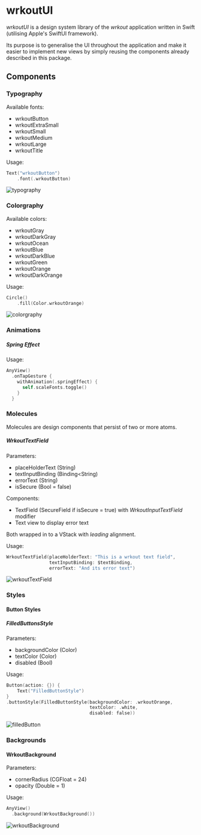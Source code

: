 # wrkoutUI

*wrkoutUI* is a design system library of the *wrkout* application written in Swift (utilising Apple's SwiftUI framework).

Its purpose is to generalise the UI throughout the application and make it easier to implement new views by simply reusing the components already described in this package.

## Components

### Typography

Available fonts:
- wrkoutButton
- wrkoutExtraSmall
- wrkoutSmall
- wrkoutMedium
- wrkoutLarge
- wrkoutTitle

Usage:

```objective-c
Text("wrkoutButton")
    .font(.wrkoutButton)
```

![typography](https://user-images.githubusercontent.com/43062515/85478040-7ff2ff80-b589-11ea-803f-f3abed9ebc9c.png)


### Colorgraphy

Available colors:
- wrkoutGray
- wrkoutDarkGray
- wrkoutOcean
- wrkoutBlue
- wrkoutDarkBlue
- wrkoutGreen
- wrkoutOrange
- wrkoutDarkOrange

Usage:

```objective-c
Circle()
    .fill(Color.wrkoutOrange)
```

![colorgraphy](https://user-images.githubusercontent.com/43062515/85478211-d06a5d00-b589-11ea-924c-e796bd2806ff.png)

### Animations

##### Spring Effect

Usage:

```objective-c
AnyView()
  .onTapGesture {
    withAnimation(.springEffect) {
      self.scaleFonts.toggle()
    }
  }
```

### Molecules

Molecules are design components that persist of two or more atoms.

##### WrkoutTextField

Parameters:
- placeHolderText (String)
- textInputBinding (Binding<String)
- errorText (String)
- isSecure (Bool = false)

Components:
- TextField (SecureField if isSecure = true) with *WrkoutInputTextField* modifier
- Text view to display error text

Both wrapped in to a VStack with *leading* alignment.

Usage:
```objective-c
WrkoutTextField(placeHolderText: "This is a wrkout text field",
                textInputBinding: $textBinding,
                errorText: "And its error text")
```

![wrkoutTextField](https://user-images.githubusercontent.com/43062515/85650382-70e87c00-b673-11ea-8de7-944dbc6d2ac3.jpg)


### Styles

#### Button Styles

##### FilledButtonsStyle

Parameters:
- backgroundColor (Color)
- textColor (Color)
- disabled (Bool)

Usage:
```objective-c
Button(action: {}) {
    Text("FilledButtonStyle")
}
.buttonStyle(FilledButtonStyle(backgroundColor: .wrkoutOrange,
                               textColor: .white,                                    
                               disabled: false))
```

![filledButton](https://user-images.githubusercontent.com/43062515/85478324-027bbf00-b58a-11ea-9f8d-8f8cb8e5dd58.png)

### Backgrounds

#### WrkoutBackground

Parameters:
- cornerRadius (CGFloat = 24)
- opacity (Double = 1)

Usage:

```objective-c
AnyView()
  .background(WrkoutBackground())
```

![wrkoutBackground](https://user-images.githubusercontent.com/43062515/85478368-17585280-b58a-11ea-8f2e-424d9f3389de.png)
